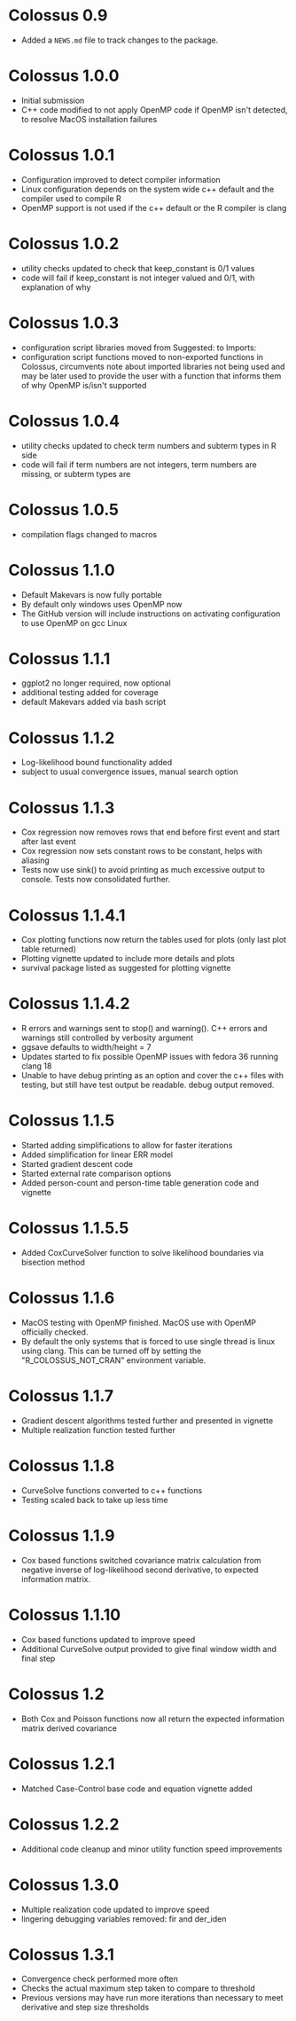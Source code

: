 # Colossus 0.9

* Added a `NEWS.md` file to track changes to the package.

# Colossus 1.0.0

* Initial submission
* C++ code modified to not apply OpenMP code if OpenMP isn't detected, to resolve MacOS installation failures

# Colossus 1.0.1

* Configuration improved to detect compiler information
* Linux configuration depends on the system wide c++ default and the compiler used to compile R
* OpenMP support is not used if the c++ default or the R compiler is clang

# Colossus 1.0.2

* utility checks updated to check that keep_constant is 0/1 values
* code will fail if keep_constant is not integer valued and 0/1, with explanation of why

# Colossus 1.0.3

* configuration script libraries moved from Suggested: to Imports:
* configuration script functions moved to non-exported functions in Colossus, circumvents note about imported libraries not being used and may be later used to provide the user with a function that informs them of why OpenMP is/isn't supported

# Colossus 1.0.4

* utility checks updated to check term numbers and subterm types in R side
* code will fail if term numbers are not integers, term numbers are missing, or subterm types are

# Colossus 1.0.5

* compilation flags changed to macros

# Colossus 1.1.0

* Default Makevars is now fully portable
* By default only windows uses OpenMP now
* The GitHub version will include instructions on activating configuration to use OpenMP on gcc Linux

# Colossus 1.1.1

* ggplot2 no longer required, now optional
* additional testing added for coverage
* default Makevars added via bash script

# Colossus 1.1.2

* Log-likelihood bound functionality added
* subject to usual convergence issues, manual search option

# Colossus 1.1.3

* Cox regression now removes rows that end before first event and start after last event
* Cox regression now sets constant rows to be constant, helps with aliasing
* Tests now use sink() to avoid printing as much excessive output to console. Tests now consolidated further.

# Colossus 1.1.4.1

* Cox plotting functions now return the tables used for plots (only last plot table returned)
* Plotting vignette updated to include more details and plots
* survival package listed as suggested for plotting vignette

# Colossus 1.1.4.2

* R errors and warnings sent to stop() and warning(). C++ errors and warnings still controlled by verbosity argument
* ggsave defaults to width/height = 7
* Updates started to fix possible OpenMP issues with fedora 36 running clang 18
* Unable to have debug printing as an option and cover the c++ files with testing, but still have test output be readable. debug output removed.

# Colossus 1.1.5

* Started adding simplifications to allow for faster iterations
* Added simplification for linear ERR model
* Started gradient descent code
* Started external rate comparison options
* Added person-count and person-time table generation code and vignette

# Colossus 1.1.5.5

* Added CoxCurveSolver function to solve likelihood boundaries via bisection method

# Colossus 1.1.6

* MacOS testing with OpenMP finished. MacOS use with OpenMP officially checked.
* By default the only systems that is forced to use single thread is linux using clang. This can be turned off by setting the "R_COLOSSUS_NOT_CRAN" environment variable.

# Colossus 1.1.7

* Gradient descent algorithms tested further and presented in vignette
* Multiple realization function tested further

# Colossus 1.1.8

* CurveSolve functions converted to c++ functions
* Testing scaled back to take up less time

# Colossus 1.1.9

* Cox based functions switched covariance matrix calculation from negative inverse of log-likelihood second derivative, to expected information matrix.

# Colossus 1.1.10

* Cox based functions updated to improve speed
* Additional CurveSolve output provided to give final window width and final step

# Colossus 1.2

* Both Cox and Poisson functions now all return the expected information matrix derived covariance

# Colossus 1.2.1

* Matched Case-Control base code and equation vignette added

# Colossus 1.2.2

* Additional code cleanup and minor utility function speed improvements

# Colossus 1.3.0

* Multiple realization code updated to improve speed
* lingering debugging variables removed: fir and der_iden

# Colossus 1.3.1

* Convergence check performed more often
* Checks the actual maximum step taken to compare to threshold
* Previous versions may have run more iterations than necessary to meet derivative and step size thresholds
